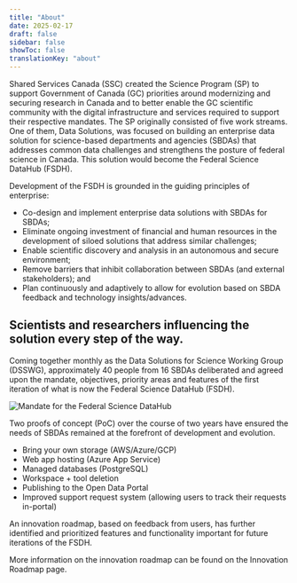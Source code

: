 ```yaml
---
title: "About"
date: 2025-02-17
draft: false
sidebar: false
showToc: false
translationKey: "about"
---
```


Shared Services Canada (SSC) created the Science Program (SP) to support Government of Canada (GC) priorities around modernizing and securing research in Canada and to better enable the GC scientific community with the digital infrastructure and services required to support their respective mandates. The SP originally consisted of five work streams. One of them, Data Solutions, was focused on building an enterprise data solution for science-based departments and agencies (SBDAs) that addresses common data challenges and strengthens the posture of federal science in Canada. This solution would become the Federal Science DataHub (FSDH).

Development of the FSDH is grounded in the guiding principles of enterprise:

<ul class="list-disc mb-300">
    <li>Co-design and implement enterprise data solutions with SBDAs for SBDAs; </li>
    <li>Eliminate ongoing investment of financial and human resources in the development of siloed solutions that address similar challenges; </li>
    <li>Enable scientific discovery and analysis in an autonomous and secure environment; </li>
    <li>Remove barriers that inhibit collaboration between SBDAs (and external stakeholders); and </li>
    <li>Plan continuously and adaptively to allow for evolution based on SBDA feedback and technology insights/advances. </li>
</ul>

## Scientists and researchers influencing the solution every step of the way.

Coming together monthly as the Data Solutions for Science Working Group (DSSWG), approximately 40 people from 16 SBDAs deliberated and agreed upon the mandate, objectives, priority areas and features of the first iteration of what is now the Federal Science DataHub (FSDH).

<img src="/images/fsdh/fsdh-mandate-objectives.jpg" alt="Mandate for the Federal Science DataHub" />

Two proofs of concept (PoC) over the course of two years have ensured the needs of SBDAs remained at the forefront of development and evolution.

<ul class="list-disc mb-300">
    <li>Bring your own storage (AWS/Azure/GCP) </li>
    <li>Web app hosting (Azure App Service) </li>
    <li>Managed databases (PostgreSQL) </li>
    <li>Workspace + tool deletion </li>
    <li>Publishing to the Open Data Portal </li>
    <li>Improved support request system (allowing users to track their requests in-portal) </li>
</ul>

An innovation roadmap, based on feedback from users, has further identified and prioritized features and functionality important for future iterations of the FSDH.

More information on the innovation roadmap can be found on the <gcds-link href="/about/roadmap">Innovation Roadmap page</gcds-link>.